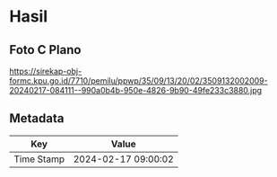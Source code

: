 # Hasil

## Foto C Plano

https://sirekap-obj-formc.kpu.go.id/7710/pemilu/ppwp/35/09/13/20/02/3509132002009-20240217-084111--990a0b4b-950e-4826-9b90-49fe233c3880.jpg


## Metadata

| Key        | Value               |
| ---------- | ------------------- |
| Time Stamp | 2024-02-17 09:00:02 |



